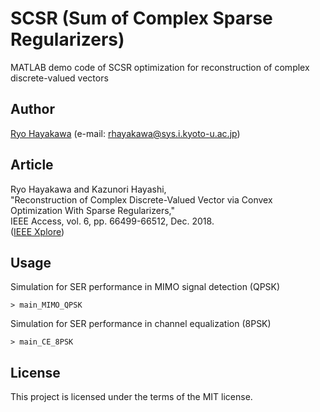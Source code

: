 # SCSR (Sum of Complex Sparse Regularizers)
MATLAB demo code of SCSR optimization for reconstruction of complex discrete-valued vectors

## Author
[Ryo Hayakawa](http://www.ip.info.eng.osaka-cu.ac.jp/~rhayakawa/index-e.html) (e-mail: rhayakawa@sys.i.kyoto-u.ac.jp)

## Article
Ryo Hayakawa and Kazunori Hayashi,  
"Reconstruction of Complex Discrete-Valued Vector via Convex Optimization With Sparse Regularizers,"  
IEEE Access, vol. 6, pp. 66499-66512, Dec. 2018.  
([IEEE Xplore](https://ieeexplore.ieee.org/document/8516902))

## Usage
Simulation for SER performance in MIMO signal detection (QPSK)
```
> main_MIMO_QPSK
```

Simulation for SER performance in channel equalization (8PSK)
```
> main_CE_8PSK
```

## License
This project is licensed under the terms of the MIT license.
